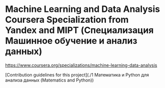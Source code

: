 # Machine Learning and Data Analysis Coursera Specialization from Yandex and MIPT (Специализация Машинное обучение и анализ данных)
https://www.coursera.org/specializations/machine-learning-data-analysis

[Contribution guidelines for this project](./1 Математика и Python для анализа данных (Matematics and Python))
